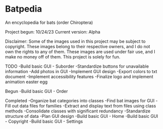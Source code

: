 # Batpedia
An encyclopedia for bats (order Chiroptera)

Project begun: 10/24/23
Current version: Alpha

Disclaimer: Some of the images used in this project may be subject to copyright. These images belong to their respective owners, and I do not own the rights to any of them. These images are used under fair use, and I make no money off of them. This project is solely for fun.




TODO
-Build basic GUI - Suborder
-Standardize buttons for unavailable information
-Add photos in GUI
-Implement GUI design
-Export colors to txt document
-Implement accessibility features
-Finalize logo and implement animation easter egg

Begun
-Build basic GUI - Order

Completed
-Organize bat categories into classes
-Find bat images for GUI
-Fill out data files for families
-Extract and display text from files using class methods
-Consolidate classes with significant redundancy
-Standardize structure of data
-Plan GUI design
-Build basic GUI - Home
-Build basic GUI - Copyright
-Build basic GUI - Settings